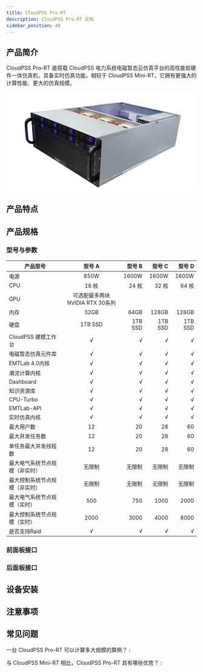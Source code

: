 ```yaml
---
title: CloudPSS Pro-RT
description: CloudPSS Pro-RT 文档
sidebar_position: 40
---
```


## 产品简介
CloudPSS Pro-RT 是搭载 CloudPSS 电力系统电磁暂态云仿真平台的高性能软硬件一体仿真机，具备实时仿真功能。相较于 CloudPSS Mini-RT，它拥有更强大的计算性能、更大的仿真规模。 

![CloudPSS Pro-RT =x300](./pro.png "CloudPSS Pro-RT")  
## 产品特点

## 产品规格

### 型号与参数



|      产品型号        |   型号 A |   型号 B  |  型号 C |   型号 D   |
|----------------|:--------:| ----------:|----------:|----------:|
|  电源   |  850W |   1600W |   1600W |   1600W |
|  CPU   |  16 核 |   24 核 |   32 核 |   64 核 |
|  GPU   |         可选配最多两块NVIDIA RTX 30系列        ||||
|  内存  | 32GB  |    64GB  |   128GB  |   128GB  |
|  硬盘  | 1TB SSD| 1TB SSD | 1TB SSD  |  1TB SSD |
|CloudPSS 建模工作台| √ | √ | √ | √ |
|电磁暂态仿真元件库  | √ | √ | √ | √ |
|EMTLab 4.0内核    | √ | √ | √ | √ |
|潮流计算内核       | √ | √ | √ | √ |
|Dashboard         | √ | √ | √ | √ |
|知识资源库         | √ | √ | √ | √ |
|CPU-Turbo         | √ | √ | √ | √ |
|EMTLab-API        | √ | √ | √ | √ | 
|实时仿真内核       | √ | √ | √ | √ |
|最大用户数| 12 | 20 | 28 | 60 |
|最大并发任务数  | 12 | 20 | 28 | 60 |
|单任务最大并发线程数     | 12 | 20 | 28 | 60 |
|最大电气系统节点规模（非实时）    | 无限制 | 无限制 | 无限制 | 无限制 |
|最大控制系统节点规模（非实时） | 无限制 | 无限制 | 无限制 | 无限制 |
|最大电气系统节点规模（实时）   | 500 | 750 | 1000 | 2000 |
|最大控制系统节点规模（实时）   | 2000 | 3000 | 4000 | 8000 |
|是否支持Raid        | √ | √ | √ | √ |


### 前面板接口

### 后面板接口


## 设备安装

## 注意事项

## 常见问题
一台 CloudPSS Pro-RT 可以计算多大规模的算例？
:   

与 CloudPSS Mini-RT 相比，CloudPSS Pro-RT 具有哪些优势？
:   